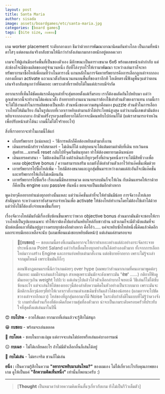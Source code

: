 ```yaml
---
layout: post
title: Santa Maria
author: sisada
image: assets/boardgames/etc/santa-maria.jpg
categories: [board games]
tags: [bite size, กบชอบ]
---
```

เกม worker placement ระดับกลางเบา ธีมว่าด้วยการพัฒณาอาณานิคมอันห่างไกล เป็นเกมที่หน้าตาใสๆ แต่ตอนเล่นจริงกลับชวนให้นึกว่ากำลังเล่นเกมกลางหนักอยู่ตลอดเวลา

เกมจะให้ผู้เล่นมีบอร์ดพื้นที่เป็นของตัวเอง มีลักษณะเป็นตารางขนาด 6x6 พร้อมเลขหน้าเต๋ากำกับ แต่ล่ะช่องก็จะมีช่องผลิตของอยู่จำนวนหนึ่ง กับที่โล่งๆรอไว้ให้เรามาพัฒณา ระหว่างเล่นเราก็จะหาทรัพยากรมาซื้อไทล์เพื่อถมที่ว่างในตารางนี้ แกนหลักในการจัดหาทรัพยากรคือการเลือกลูกเต๋าจากกองกลางเผื่อมา activate แถวแนวตั้งกับแนวนอนบนพื้นที่ของเราอีกที ไอเดียตรงนี้ฟังดูพื้นๆแต่ว่าตอนเล่นจริงกลับสนุกกว่าที่คิดเยอะ เพราะเต๋าที่เราหยิบได้ในแต่ล่ะรอบมีจำกัด

อยากแรกที่เห็นได้ชัดแต่แรกคือลูกเต๋าที่จะสุ่มทอยตั้งแต่เริ่มรอบ เราก็ต้องผลัดกันไปหยิบมา แต่ว่าลูกเต๋าพวกนี้จะทำงานได้แค่แนวตั้ง ถ้าอยากทำงานแนวนอนเราต้องใช้เต๋าส่วนตัวของเราแทน เกมนี้เราจะได้ใช้งานเต๋าในการผลิตของเป็นหลัก ส่วนหนึ่งของความสนุกคือมอง puzzle ส่วนตัวในการเลือกวางไทล์ให้มันเรียง กันในรูปแบบที่เวลาเราหยิบเต๋ามาแล้วได้ประโยชน์สูงสุด แต่ว่าเกมนี้เลขเต๋ามันต้องหยิบจากกองกลาง ถ้ามัวแต่รั้งๆรอๆเลขที่อยากได้ก็อาจจะมีคนหยิบไปก่อนก็ได้ (แต่เราสามารถจ่ายเงินเพื่อปรับหน้าเต๋าได้นะ เกมนี้ไม่ได้ใจร้ายอะไร)

สิ่งที่เราอยากจะทำในเกมนี้ได้แก่
* เก็บทรัพยากร (แน่แหละ) - วิธีการหลักก็คือต้องหยิบเต๋ามาสั่งงาน
* เดินแทรคนักสำรวจกิสตาดอร์ - ไม่เดินก็ได้ แต่ทุกคนจะได้แต้มตามลำดับที่เดิน ยกเว้นคนสุดท้าย....แทรคนี้้ reset กลับไปที่จุดเริ่มต้นทุกตา ทำให้ต้องพยายามเดินหน่อย
* เดินแทรคศาสนา - ไม่ต้องเดินก็ได้ แต่ถ้าเดินล่ะก็ทุกๆครั้งที่ผ่านจุดหนึ่งเราจะได้มีสิทธิ์วางเพื่อเคลม objective bonus / ความสามารถเสริม แถมยังได้เต๋าส่วนตัวเอาไว้ทำแอ๊คชั่นเพิ่มด้วย
* เอาทรัพยากรไปซื้อไทล์เพิ่ม - ไทล์มีสองขนาดและถูกสุ่มขึ้นมาระหว่างเกมแต่ล่ะอันก็จะมีแอ๊คชั่นและทรัพยากรให้เก็บไม่เหมือนกัน
* เอาทรัพยากรไปซื้อเรือ เรือเกมนี้มีหลายหมวด ตอนจบรอบมันก็จะให้เงิน กับเดินแทรคให้เราด้วยก็คือเป็น engine แบบ passive อันหนึ่ง ตอนจบเป็นแต้มอีกต่างหาก


พูดง่ายๆคืออยากทำแม่งทุกอย่างนั้นแหละ แต่ว่าแอ๊คชั่นเต๋าที่จะให้ทำมันมีน้อย การจัดวางไทล์เลยสำคัญมาก ระหว่างตาเรายังสามารถจ่ายเงินเพื่อ activate ให้ช่องไทล์ทำงานโดยไม่ต้องใช้เต๋าได้ด้วย แต่ว่ายิ่งใช้ก็ต้องยิ่งจ่ายแพงขึ้นเรื่อยๆ

เรื่องจัดวางไทล์มันยังมีเรื่องซับซ้อนขึ้นเพราะว่าพวก objective bonus ส่วนมากมันมักจะชอบให้เราวางไทล์เป็นรูปแบบเฉพาะ ทำให้เราต้องไปแย่งกันหยิบไทล์กับชาวบ้าน แล้วเกมก็จะมีตัวนับแต้มที่จะนับต่อเมื่อแถวที่มันอยู่ถูกวางครบทุกช่องอีกต่างหาก คือโอ้ว..... แค่จะหยิบซักไทล์หนึ่งนี้คิดแล้วคิดอีกผลกระทบมีเยอะเหลือจะนับ (แถมเพื่อนแม่งชอบหยิบตัดหน้า) แต่เล่นแค่สามรอบจบ

> 🐸**[กบชอบ]** -- ชอบเกมนี้ตรงที่เกมมันอยากจะให้เราทำเยอะอย่างแต่ล่ะอย่างกระจัดกระจายประหนึ่งเกม Point Saland แต่ว่ากับเชื่อมโยงทุกอย่างกันได้อย่างลงตัวมาก ทั้งจากการเลือกไทล์มาวางสร้าง Engine และการแย่งหยิบเต๋ามาสั่งงาน แต่อธิบายย๊ากยาก เพราะไม่รู้จะเล่าจากมุมไหนดี เพราะธีมมันก็งั้งๆ
> 
> ตอนฟังกฎตอนแรกนี้นึกว่าเกมด๋อยๆ over hype (ผมพบว่าส่วนมากเกมที่คนเอามาพูดต่อๆกันเยอะ ผมมักจะเล่นแล้วไม่สนุก สาเหตุเพราะมันมักจะดังเพราะมัน **'ง่าย'** ......) กติกาก็ฟังดูมันเยอะๆเกิน weight ไปป่ะว่ะ แต่เล่นๆไปแล้วโอ้วตัวเลือกลำบากใจเยอะดี วิธีเล่นก็ไม่ได้ซับซ้อนอะไร แต่จะเล่นให้ได้ของเยอะๆนี้ต้องลำดับความคิดในหัวอย่างเป็นระบบมาก เพราะมันจะมีกติกาเล็กๆน้อยๆที่ทำให้เวลาเราสั่งงานเต๋าเลขเดิมซ้ำกันแล้วได้ของน้อยลง (แถมอาจจะไปขัดขวางเต๋าจากอีกแถว) ไทล์ของที่ถูกสุ่มออกมาก็มี Noise ในระดับกำลังดีในแบบที่ไม่รู้ว่าดวงจังว่ะ เกมทำสัดส่วนเรื่องที่ต้องคิดกับความสุ่มที่ลงตัวมาก น่าจะเป็นเกมระดับครอบครัวที่ประทับใจที่สุดตั้งแต่เล่นมาในปีนี้


😍 **กบโปรด** - อวยไส้แตก ยากมากที่เล่นแล้วจะรู้สึกไม่สนุก

😁 **กบชอบ** - พร้อมจะเล่นตลอด

🙂 **กบโอเค** - ชอบในบางแง่มุม แต่อาจจะเล่นไม่บ่อยหรือเล่นแค่บางอารมณ์

😐 **กบเฉย** - ไม่ได้เกลียดอะไร ถ้าไม่มีตัวเลือกอื่นก็เล่นได้อยู่

🖕 **กบไม่เล่น** - ไม่ตรงจริต ชวนก็ไม่เล่น

**อนึ่ง :** เป็นความรู้สึกในความ **"อยากจะหยิบมาเล่นไหม?"** ของผมเอง ไม่ได้เกี่ยวอะไรกับคุณภาพของเกม ดูให้เป็นแค่ **"อีกความคิดเห็นหนึ่ง"** เท่านั้นก็พอนะครับ :)



---



> 
> [**Thought** เป็นหมวดว่าด้วยความคิดเห็นสั้นๆเกี่ยวกับเกม ยังไม่เป็นรีวิวเต็มตัว]
> 
> 
> 


 